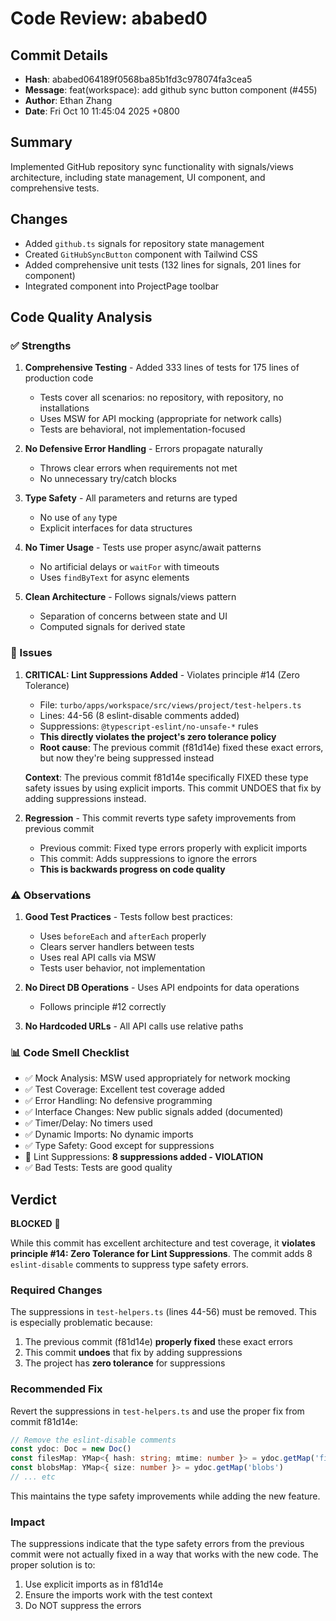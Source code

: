 # Code Review: ababed0

## Commit Details
- **Hash**: ababed064189f0568ba85b1fd3c978074fa3cea5
- **Message**: feat(workspace): add github sync button component (#455)
- **Author**: Ethan Zhang
- **Date**: Fri Oct 10 11:45:04 2025 +0800

## Summary
Implemented GitHub repository sync functionality with signals/views architecture, including state management, UI component, and comprehensive tests.

## Changes
- Added `github.ts` signals for repository state management
- Created `GitHubSyncButton` component with Tailwind CSS
- Added comprehensive unit tests (132 lines for signals, 201 lines for component)
- Integrated component into ProjectPage toolbar

## Code Quality Analysis

### ✅ Strengths

1. **Comprehensive Testing** - Added 333 lines of tests for 175 lines of production code
   - Tests cover all scenarios: no repository, with repository, no installations
   - Uses MSW for API mocking (appropriate for network calls)
   - Tests are behavioral, not implementation-focused

2. **No Defensive Error Handling** - Errors propagate naturally
   - Throws clear errors when requirements not met
   - No unnecessary try/catch blocks

3. **Type Safety** - All parameters and returns are typed
   - No use of `any` type
   - Explicit interfaces for data structures

4. **No Timer Usage** - Tests use proper async/await patterns
   - No artificial delays or `waitFor` with timeouts
   - Uses `findByText` for async elements

5. **Clean Architecture** - Follows signals/views pattern
   - Separation of concerns between state and UI
   - Computed signals for derived state

### 🔴 Issues

1. **CRITICAL: Lint Suppressions Added** - Violates principle #14 (Zero Tolerance)
   - File: `turbo/apps/workspace/src/views/project/test-helpers.ts`
   - Lines: 44-56 (8 eslint-disable comments added)
   - Suppressions: `@typescript-eslint/no-unsafe-*` rules
   - **This directly violates the project's zero tolerance policy**
   - **Root cause**: The previous commit (f81d14e) fixed these exact errors, but now they're being suppressed instead

   **Context**: The previous commit f81d14e specifically FIXED these type safety issues by using explicit imports. This commit UNDOES that fix by adding suppressions instead.

2. **Regression** - This commit reverts type safety improvements from previous commit
   - Previous commit: Fixed type errors properly with explicit imports
   - This commit: Adds suppressions to ignore the errors
   - **This is backwards progress on code quality**

### ⚠️ Observations

1. **Good Test Practices** - Tests follow best practices:
   - Uses `beforeEach` and `afterEach` properly
   - Clears server handlers between tests
   - Uses real API calls via MSW
   - Tests user behavior, not implementation

2. **No Direct DB Operations** - Uses API endpoints for data operations
   - Follows principle #12 correctly

3. **No Hardcoded URLs** - All API calls use relative paths

### 📊 Code Smell Checklist

- ✅ Mock Analysis: MSW used appropriately for network mocking
- ✅ Test Coverage: Excellent test coverage added
- ✅ Error Handling: No defensive programming
- ✅ Interface Changes: New public signals added (documented)
- ✅ Timer/Delay: No timers used
- ✅ Dynamic Imports: No dynamic imports
- ✅ Type Safety: Good except for suppressions
- 🔴 Lint Suppressions: **8 suppressions added - VIOLATION**
- ✅ Bad Tests: Tests are good quality

## Verdict

**BLOCKED** 🔴

While this commit has excellent architecture and test coverage, it **violates principle #14: Zero Tolerance for Lint Suppressions**. The commit adds 8 `eslint-disable` comments to suppress type safety errors.

### Required Changes

The suppressions in `test-helpers.ts` (lines 44-56) must be removed. This is especially problematic because:

1. The previous commit (f81d14e) **properly fixed** these exact errors
2. This commit **undoes** that fix by adding suppressions
3. The project has **zero tolerance** for suppressions

### Recommended Fix

Revert the suppressions in `test-helpers.ts` and use the proper fix from commit f81d14e:

```typescript
// Remove the eslint-disable comments
const ydoc: Doc = new Doc()
const filesMap: YMap<{ hash: string; mtime: number }> = ydoc.getMap('files')
const blobsMap: YMap<{ size: number }> = ydoc.getMap('blobs')
// ... etc
```

This maintains the type safety improvements while adding the new feature.

### Impact

The suppressions indicate that the type safety errors from the previous commit were not actually fixed in a way that works with the new code. The proper solution is to:
1. Use explicit imports as in f81d14e
2. Ensure the imports work with the test context
3. Do NOT suppress the errors

